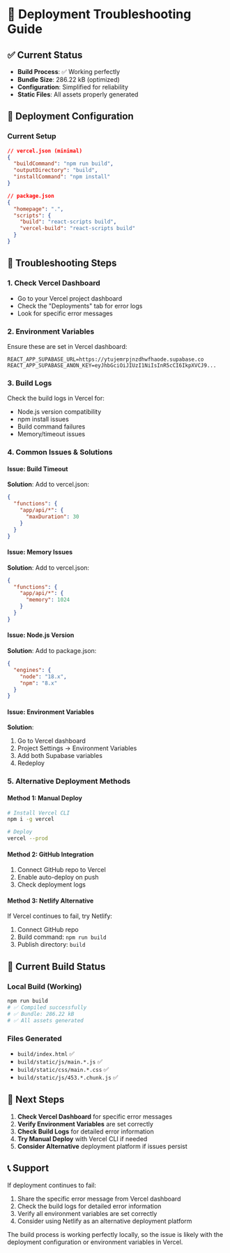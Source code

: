 # 🚀 Deployment Troubleshooting Guide

## ✅ **Current Status**
- **Build Process**: ✅ Working perfectly
- **Bundle Size**: 286.22 kB (optimized)
- **Configuration**: Simplified for reliability
- **Static Files**: All assets properly generated

## 🔧 **Deployment Configuration**

### **Current Setup**
```json
// vercel.json (minimal)
{
  "buildCommand": "npm run build",
  "outputDirectory": "build",
  "installCommand": "npm install"
}
```

```json
// package.json
{
  "homepage": ".",
  "scripts": {
    "build": "react-scripts build",
    "vercel-build": "react-scripts build"
  }
}
```

## 🎯 **Troubleshooting Steps**

### **1. Check Vercel Dashboard**
- Go to your Vercel project dashboard
- Check the "Deployments" tab for error logs
- Look for specific error messages

### **2. Environment Variables**
Ensure these are set in Vercel dashboard:
```
REACT_APP_SUPABASE_URL=https://ytujemrpjnzdhwfhaode.supabase.co
REACT_APP_SUPABASE_ANON_KEY=eyJhbGciOiJIUzI1NiIsInR5cCI6IkpXVCJ9...
```

### **3. Build Logs**
Check the build logs in Vercel for:
- Node.js version compatibility
- npm install issues
- Build command failures
- Memory/timeout issues

### **4. Common Issues & Solutions**

#### **Issue: Build Timeout**
**Solution**: Add to vercel.json:
```json
{
  "functions": {
    "app/api/*": {
      "maxDuration": 30
    }
  }
}
```

#### **Issue: Memory Issues**
**Solution**: Add to vercel.json:
```json
{
  "functions": {
    "app/api/*": {
      "memory": 1024
    }
  }
}
```

#### **Issue: Node.js Version**
**Solution**: Add to package.json:
```json
{
  "engines": {
    "node": "18.x",
    "npm": "8.x"
  }
}
```

#### **Issue: Environment Variables**
**Solution**: 
1. Go to Vercel dashboard
2. Project Settings → Environment Variables
3. Add both Supabase variables
4. Redeploy

### **5. Alternative Deployment Methods**

#### **Method 1: Manual Deploy**
```bash
# Install Vercel CLI
npm i -g vercel

# Deploy
vercel --prod
```

#### **Method 2: GitHub Integration**
1. Connect GitHub repo to Vercel
2. Enable auto-deploy on push
3. Check deployment logs

#### **Method 3: Netlify Alternative**
If Vercel continues to fail, try Netlify:
1. Connect GitHub repo
2. Build command: `npm run build`
3. Publish directory: `build`

## 🚀 **Current Build Status**

### **Local Build (Working)**
```bash
npm run build
# ✅ Compiled successfully
# ✅ Bundle: 286.22 kB
# ✅ All assets generated
```

### **Files Generated**
- `build/index.html` ✅
- `build/static/js/main.*.js` ✅
- `build/static/css/main.*.css` ✅
- `build/static/js/453.*.chunk.js` ✅

## 🎯 **Next Steps**

1. **Check Vercel Dashboard** for specific error messages
2. **Verify Environment Variables** are set correctly
3. **Check Build Logs** for detailed error information
4. **Try Manual Deploy** with Vercel CLI if needed
5. **Consider Alternative** deployment platform if issues persist

## 📞 **Support**

If deployment continues to fail:
1. Share the specific error message from Vercel dashboard
2. Check the build logs for detailed error information
3. Verify all environment variables are set correctly
4. Consider using Netlify as an alternative deployment platform

The build process is working perfectly locally, so the issue is likely with the deployment configuration or environment variables in Vercel.


